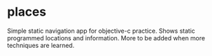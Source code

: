 # places
Simple static navigation app for objective-c practice. Shows static programmed locations and information. More to be added when more techniques are learned.
